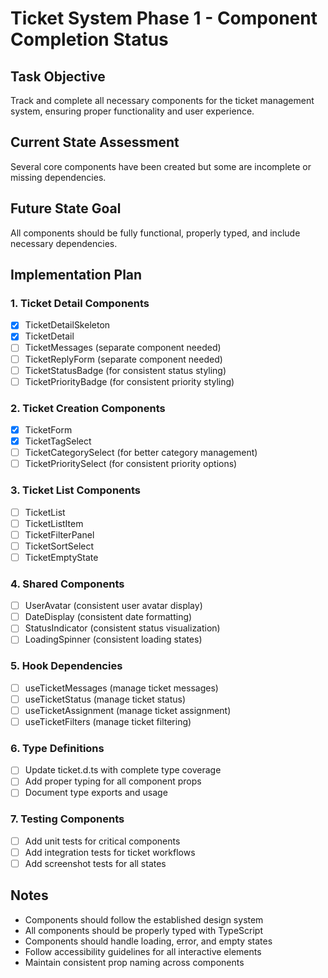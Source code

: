 # Ticket System Phase 1 - Component Completion Status

## Task Objective
Track and complete all necessary components for the ticket management system, ensuring proper functionality and user experience.

## Current State Assessment
Several core components have been created but some are incomplete or missing dependencies.

## Future State Goal
All components should be fully functional, properly typed, and include necessary dependencies.

## Implementation Plan

### 1. Ticket Detail Components
- [x] TicketDetailSkeleton
- [x] TicketDetail
- [ ] TicketMessages (separate component needed)
- [ ] TicketReplyForm (separate component needed)
- [ ] TicketStatusBadge (for consistent status styling)
- [ ] TicketPriorityBadge (for consistent priority styling)

### 2. Ticket Creation Components
- [x] TicketForm
- [x] TicketTagSelect
- [ ] TicketCategorySelect (for better category management)
- [ ] TicketPrioritySelect (for consistent priority options)

### 3. Ticket List Components
- [ ] TicketList
- [ ] TicketListItem
- [ ] TicketFilterPanel
- [ ] TicketSortSelect
- [ ] TicketEmptyState

### 4. Shared Components
- [ ] UserAvatar (consistent user avatar display)
- [ ] DateDisplay (consistent date formatting)
- [ ] StatusIndicator (consistent status visualization)
- [ ] LoadingSpinner (consistent loading states)

### 5. Hook Dependencies
- [ ] useTicketMessages (manage ticket messages)
- [ ] useTicketStatus (manage ticket status)
- [ ] useTicketAssignment (manage ticket assignment)
- [ ] useTicketFilters (manage ticket filtering)

### 6. Type Definitions
- [ ] Update ticket.d.ts with complete type coverage
- [ ] Add proper typing for all component props
- [ ] Document type exports and usage

### 7. Testing Components
- [ ] Add unit tests for critical components
- [ ] Add integration tests for ticket workflows
- [ ] Add screenshot tests for all states

## Notes
- Components should follow the established design system
- All components should be properly typed with TypeScript
- Components should handle loading, error, and empty states
- Follow accessibility guidelines for all interactive elements
- Maintain consistent prop naming across components 